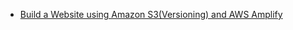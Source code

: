 * [Build a Website using Amazon S3(Versioning) and AWS Amplify](https://www.youtube.com/watch?v=DAUcdgS1mXE)
